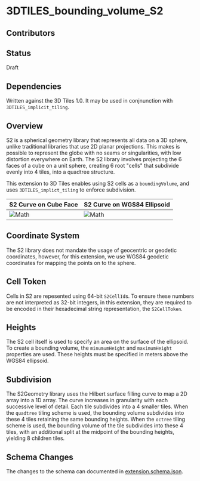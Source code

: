 # 3DTILES_bounding_volume_S2

## Contributors


## Status

Draft

## Dependencies

Written against the 3D Tiles 1.0. It may be used in conjnunction with `3DTILES_implicit_tiling`.


## Overview

S2 is a spherical geometry library that represents all data on a 3D sphere, unlike traditional libraries that use 2D planar projections. This makes is possible to represent the globe with no seams or singularities, with low distortion everywhere on Earth. The S2 library involves projecting the 6 faces of a cube on a unit sphere, creating 6 root "cells" that subdivide evenly into 4 tiles, into a quadtree structure.

This extension to 3D Tiles enables using S2 cells as a `boundingVolume`, and uses `3DTILES_implict_tiling` to enforce subdivision.

| S2 Curve on Cube Face  |  S2 Curve on WGS84 Ellipsoid |
|---|---|
| ![Math](figures/plane.png)  | ![Math](figures/ellipsoid.png)  |

## Coordinate System

The S2 library does not mandate the usage of geocentric or geodetic coordinates, however, for this extension, we use WGS84 geodetic coordinates for mapping the points on to the sphere.

## Cell Token

Cells in S2 are repesented using 64-bit `S2CellId`s. To ensure these numbers are not interpreted as 32-bit integers, in this extension, they are required to be encoded in their hexadecimal string representation, the `S2CellToken`.

## Heights

The S2 cell itself is used to specify an area on the surface of the ellipsoid. To create a bounding volume, the `minumumHeight` and `maximumHeight` properties are used. These heights must be specified in meters above the WGS84 ellipsoid.

## Subdivision

 The S2Geometry library uses the Hilbert surface filling curve to map a 2D array into a 1D array. The curve increases in granularity with each successive level of detail. Each tile subdivides into a 4 smaller tiles. When the `quadtree` tiling scheme is used, the bounding volume subdivides into these 4 tiles retaining the same bounding heights. When the `octree` tiling scheme is used, the bounding volume of the tile subdivides into these 4 tiles, with an additional split at the midpoint of the bounding heights, yielding 8 children tiles.

## Schema Changes

The changes to the schema can documented in [extension.schema.json](schema/extension.schema.json).